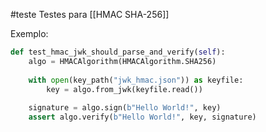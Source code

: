 #teste 
Testes para [[HMAC SHA-256]]


Exemplo:
```python
def test_hmac_jwk_should_parse_and_verify(self):  
    algo = HMACAlgorithm(HMACAlgorithm.SHA256)  
  
    with open(key_path("jwk_hmac.json")) as keyfile:  
        key = algo.from_jwk(keyfile.read())  
  
    signature = algo.sign(b"Hello World!", key)  
    assert algo.verify(b"Hello World!", key, signature)
```